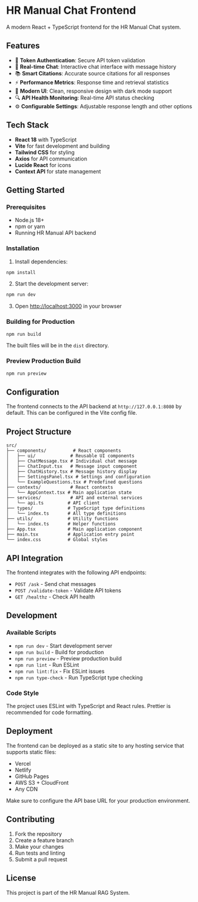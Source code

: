 # HR Manual Chat Frontend

A modern React + TypeScript frontend for the HR Manual Chat system.

## Features

- 🔐 **Token Authentication**: Secure API token validation
- 💬 **Real-time Chat**: Interactive chat interface with message history
- 📚 **Smart Citations**: Accurate source citations for all responses
- ⚡ **Performance Metrics**: Response time and retrieval statistics
- 🎨 **Modern UI**: Clean, responsive design with dark mode support
- 🔍 **API Health Monitoring**: Real-time API status checking
- ⚙️ **Configurable Settings**: Adjustable response length and other options

## Tech Stack

- **React 18** with TypeScript
- **Vite** for fast development and building
- **Tailwind CSS** for styling
- **Axios** for API communication
- **Lucide React** for icons
- **Context API** for state management

## Getting Started

### Prerequisites

- Node.js 18+ 
- npm or yarn
- Running HR Manual API backend

### Installation

1. Install dependencies:
```bash
npm install
```

2. Start the development server:
```bash
npm run dev
```

3. Open [http://localhost:3000](http://localhost:3000) in your browser

### Building for Production

```bash
npm run build
```

The built files will be in the `dist` directory.

### Preview Production Build

```bash
npm run preview
```

## Configuration

The frontend connects to the API backend at `http://127.0.0.1:8080` by default. This can be configured in the Vite config file.

## Project Structure

```
src/
├── components/          # React components
│   ├── ui/             # Reusable UI components
│   ├── ChatMessage.tsx # Individual chat message
│   ├── ChatInput.tsx   # Message input component
│   ├── ChatHistory.tsx # Message history display
│   ├── SettingsPanel.tsx # Settings and configuration
│   └── ExampleQuestions.tsx # Predefined questions
├── contexts/           # React contexts
│   └── AppContext.tsx # Main application state
├── services/           # API and external services
│   └── api.ts         # API client
├── types/             # TypeScript type definitions
│   └── index.ts       # All type definitions
├── utils/             # Utility functions
│   └── index.ts       # Helper functions
├── App.tsx            # Main application component
├── main.tsx           # Application entry point
└── index.css          # Global styles
```

## API Integration

The frontend integrates with the following API endpoints:

- `POST /ask` - Send chat messages
- `POST /validate-token` - Validate API tokens
- `GET /healthz` - Check API health

## Development

### Available Scripts

- `npm run dev` - Start development server
- `npm run build` - Build for production
- `npm run preview` - Preview production build
- `npm run lint` - Run ESLint
- `npm run lint:fix` - Fix ESLint issues
- `npm run type-check` - Run TypeScript type checking

### Code Style

The project uses ESLint with TypeScript and React rules. Prettier is recommended for code formatting.

## Deployment

The frontend can be deployed as a static site to any hosting service that supports static files:

- Vercel
- Netlify
- GitHub Pages
- AWS S3 + CloudFront
- Any CDN

Make sure to configure the API base URL for your production environment.

## Contributing

1. Fork the repository
2. Create a feature branch
3. Make your changes
4. Run tests and linting
5. Submit a pull request

## License

This project is part of the HR Manual RAG System.


